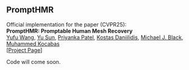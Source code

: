 ## PromptHMR 
Official implementation for the paper (CVPR25): \
**PromptHMR: Promptable Human Mesh Recovery**  
[Yufu Wang](https://yufu-wang.github.io), [Yu Sun](https://www.yusun.work), [Priyanka Patel](https://pixelite1201.github.io), [Kostas Daniilidis](https://www.cis.upenn.edu/~kostas/), [Michael J. Black](https://ps.is.mpg.de/person/black), [Muhammed Kocabas](https://ps.is.mpg.de/person/mkocabas)\
[[Project Page](https://yufu-wang.github.io/phmr-page)]

Code will come soon. 
